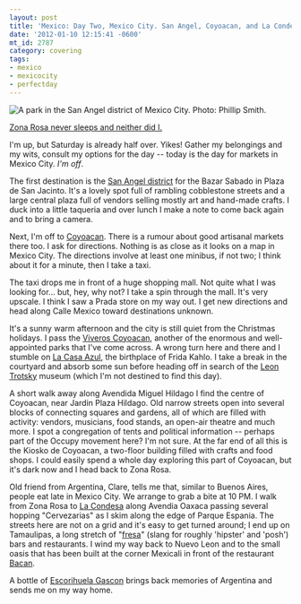 ```yaml
---
layout: post
title: 'Mexico: Day Two, Mexico City. San Angel, Coyoacan, and La Condessa.'
date: '2012-01-10 12:15:41 -0600'
mt_id: 2787
category: covering
tags:
- mexico
- mexicocity
- perfectday
---
```

<img alt="A park in the San Angel district of Mexico City. Photo: Phillip Smith." src="http://src.sencha.io/http://www.phillipadsmith.com/San-Angel.jpg" />

[Zona Rosa never sleeps and neither did I.](http://www.phillipadsmith.com/2012/01/mexico-day-one-mexico-city.html)

I&#39;m up, but Saturday is already half over. Yikes! Gather my belongings and my wits, consult my options for the day -- today is the day for markets in Mexico City. _I&#39;m off_.

The first destination is the [San Angel district](http://wikitravel.org/en/Mexico_City/San_Angel) for the Bazar Sabado in Plaza de San Jacinto. It&#39;s a lovely spot full of rambling cobblestone streets and a large central plaza full of vendors selling mostly art and hand-made crafts. I duck into a little taqueria and over lunch I make a note to come back again and to bring a camera.

Next, I&#39;m off to [Coyoacan](http://wikitravel.org/en/Mexico_City/Coyoac%C3%A1n). There is a rumour about good artisanal markets there too. I ask for directions. Nothing is as close as it looks on a map in Mexico City. The directions involve at least one minibus, if not two; I think about it for a minute, then I take a taxi.

The taxi drops me in front of a huge shopping mall. Not quite what I was looking for... but, hey, why not? I take a spin through the mall. It&#39;s very upscale. I think I saw a Prada store on my way out. I get new directions and head along Calle Mexico toward destinations unknown.

It&#39;s a sunny warm afternoon and the city is still quiet from the Christmas holidays. I pass the [Viveros Coyoacan](https://en.wikipedia.org/wiki/Viveros_de_Coyoac%C3%A1n), another of the enormous and well-appointed parks that I&#39;ve come across. A wrong turn here and there and I stumble on [La Casa Azul](https://en.wikipedia.org/wiki/Frida_Kahlo_Museum), the birthplace of Frida Kahlo. I take a break in the courtyard and absorb some sun before heading off in search of the [Leon Trotsky](https://en.wikipedia.org/wiki/Leon_Trotsky_Museum%2C_Mexico_City#The_museum) museum (which I&#39;m not destined to find this day).

A short walk away along Avendida Miguel Hildago I find the centre of Coyoacan, near Jardin Plaza Hildago. Old narrow streets open into several blocks of connecting squares and gardens, all of which are filled with activity: vendors, musicians, food stands, an open-air theatre and much more. I spot a congregation of tents and political information -- perhaps part of the Occupy movement here? I&#39;m not sure. At the far end of all this is the Kiosko de Coyoacan, a two-floor building filled with crafts and food shops. I could easily spend a whole day exploring this part of Coyoacan, but it&#39;s dark now and I head back to Zona Rosa.

Old friend from Argentina, Clare, tells me that, similar to Buenos Aires, people eat late in Mexico City. We arrange to grab a bite at 10 PM. I walk from Zona Rosa to [La Condesa](http://wikitravel.org/en/Mexico_City/Condesa_and_Roma) along Avendia Oaxaca passing several hopping &quot;Cervezarias&quot; as I skim along the edge of Parque Espania. The streets here are not on a grid and it&#39;s easy to get turned around; I end up on Tamaulipas, a long stretch of &quot;[fresa](http://www.asihablamos.com/word/palabra/Fresa.php)&quot; (slang for roughly &#39;hipster&#39; and &#39;posh&#39;) bars and restaurants. I wind my way back to Nuevo Leon and to the small oasis that has been built at the corner Mexicali in front of the restaurant [Bacan](https://www.facebook.com/pages/Bac%C3%A1n-Restaurante-Condesa/171702686229227?sk=info).

A bottle of [Escorihuela Gascon](http://www.argentinawineguide.com/reviews/Escorihuela_Gascon_Malbec_04.html) brings back memories of Argentina and sends me on my way home.
